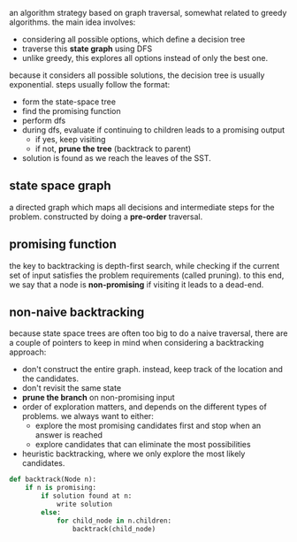 an algorithm strategy based on graph traversal, somewhat related to greedy algorithms. the main idea involves: 
- considering all possible options, which define a decision tree
- traverse this **state graph** using DFS
- unlike greedy, this explores all options instead of only the best one.

because it considers all possible solutions, the decision tree is usually exponential. steps usually follow the format:
- form the state-space tree
- find the promising function
- perform dfs
- during dfs, evaluate if continuing to children leads to a promising output
	- if yes, keep visiting
	- if not, **prune the tree** (backtrack to parent)
- solution is found as we reach the leaves of the SST.
## state space graph
a directed graph which maps all decisions and intermediate steps for the problem. constructed by doing a **pre-order** traversal.
## promising function
the key to backtracking is depth-first search, while checking if the current set of input satisfies the problem requirements (called pruning). to this end, we say that a node is **non-promising** if visiting it leads to a dead-end.
## non-naive backtracking
because state space trees are often too big to do a naive traversal, there are a couple of pointers to keep in mind when considering a backtracking approach:
- don't construct the entire graph. instead, keep track of the location and the candidates.
- don't revisit the same state
- **prune the branch** on non-promising input
- order of exploration matters, and depends on the different types of problems. we always want to either:
	- explore the most promising candidates first and stop when an answer is reached
	- explore candidates that can eliminate the most possibilities
- heuristic backtracking, where we only explore the most likely candidates.

```python
def backtrack(Node n):
	if n is promising:
		if solution found at n:
			write solution
		else:
			for child_node in n.children:
				backtrack(child_node)				
```
